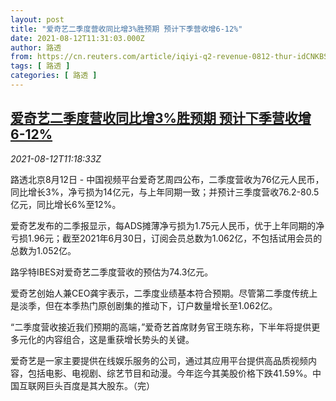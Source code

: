 ```yaml
---
layout: post
title: "爱奇艺二季度营收同比增3%胜预期 预计下季营收增6-12%"
date: 2021-08-12T11:31:03.000Z
author: 路透
from: https://cn.reuters.com/article/iqiyi-q2-revenue-0812-thur-idCNKBS2FD14U
tags: [ 路透 ]
categories: [ 路透 ]
---
```

<!--1628767863000-->
[爱奇艺二季度营收同比增3%胜预期 预计下季营收增6-12%](https://cn.reuters.com/article/iqiyi-q2-revenue-0812-thur-idCNKBS2FD14U)
------

<div>
<div><i>2021-08-12T11:18:33Z</i></div><p>路透北京8月12日 - 中国视频平台爱奇艺周四公布，二季度营收为76亿元人民币，同比增长3%，净亏损为14亿元，与上年同期一致；并预计三季度营收76.2-80.5亿元，同比增长6%至12%。</p><p>爱奇艺发布的二季报显示，每ADS摊薄净亏损为1.75元人民币，优于上年同期的净亏损1.96元；截至2021年6月30日，订阅会员总数为1.062亿，不包括试用会员的总数为1.052亿。</p><p>路孚特IBES对爱奇艺二季度营收的预估为74.3亿元。</p><p>爱奇艺创始人兼CEO龚宇表示，二季度业绩基本符合预期。尽管第二季度传统上是淡季，但在本季热门原创剧集的推动下，订户数量增长至1.062亿。</p><p>“二季度营收接近我们预期的高端，”爱奇艺首席财务官王晓东称，下半年将提供更多元化的内容组合，这是重获增长势头的关键。</p><p>爱奇艺是一家主要提供在线娱乐服务的公司，通过其应用平台提供高品质视频内容，包括电影、电视剧、综艺节目和动漫。今年迄今其美股价格下跌41.59%。中国互联网巨头百度是其大股东。（完） </p>
</div>
